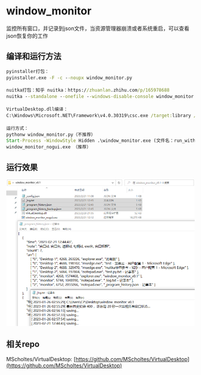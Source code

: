 # window_monitor

监控所有窗口，并记录到json文件，当资源管理器崩溃或者系统重启，可以查看json恢复你的工作

## 编译和运行方法

```cmd
pyinstaller打包：
pyinstaller.exe -F -c --noupx window_monitor.py 

nuitka打包：知乎 nuitka：https://zhuanlan.zhihu.com/p/165978688
nuitka --standalone --onefile --windows-disable-console window_monitor.py -o window_monitor_nogui.exe

VirtualDesktop.dll编译：
C:\Windows\Microsoft.NET\Framework\v4.0.30319\csc.exe /target:library /out:VirtualDesktop.dll VirtualDesktop.cs

运行方式：
pythonw window_monitor.py（不推荐）
Start-Process -WindowStyle Hidden .\window_monitor.exe (文件名：run_with_new_process.ps1)（不推荐）
window_monitor_nogui.exe （推荐）

```

## 运行效果

![running.png](images/running.png)

## 相关repo

MScholtes/VirtualDesktop:  [https://github.com/MScholtes/VirtualDesktop](https://github.com/MScholtes/VirtualDesktop)
